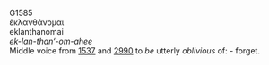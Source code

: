<body>
  <p>G1585<br>  ἐκλανθάνομαι  <br> eklanthanomai  <br><i>ek-lan-than‘-om-ahee </i><br>Middle voice from <a href="g1537.htm">1537</a> and <a href="g2990.htm">2990</a>  to <i>be</i> utterly <i>oblivious</i> of: - forget.<br></p>
 </body>